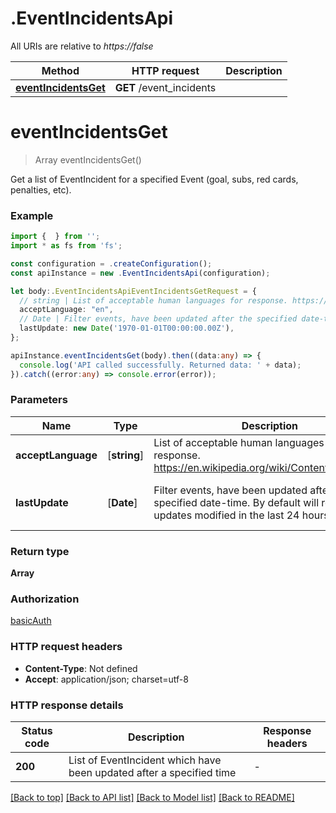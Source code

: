 # .EventIncidentsApi

All URIs are relative to *https://false*

Method | HTTP request | Description
------------- | ------------- | -------------
[**eventIncidentsGet**](EventIncidentsApi.md#eventIncidentsGet) | **GET** /event_incidents | 


# **eventIncidentsGet**
> Array<EventIncident> eventIncidentsGet()

Get a list of EventIncident for a specified Event (goal, subs, red cards, penalties, etc).

### Example


```typescript
import {  } from '';
import * as fs from 'fs';

const configuration = .createConfiguration();
const apiInstance = new .EventIncidentsApi(configuration);

let body:.EventIncidentsApiEventIncidentsGetRequest = {
  // string | List of acceptable human languages for response. https://en.wikipedia.org/wiki/Content_negotiation (optional)
  acceptLanguage: "en",
  // Date | Filter events, have been updated after the specified date-time. By default will return updates modified in the last 24 hours (optional)
  lastUpdate: new Date('1970-01-01T00:00:00.00Z'),
};

apiInstance.eventIncidentsGet(body).then((data:any) => {
  console.log('API called successfully. Returned data: ' + data);
}).catch((error:any) => console.error(error));
```


### Parameters

Name | Type | Description  | Notes
------------- | ------------- | ------------- | -------------
 **acceptLanguage** | [**string**] | List of acceptable human languages for response. https://en.wikipedia.org/wiki/Content_negotiation | (optional) defaults to 'en'
 **lastUpdate** | [**Date**] | Filter events, have been updated after the specified date-time. By default will return updates modified in the last 24 hours | (optional) defaults to undefined


### Return type

**Array<EventIncident>**

### Authorization

[basicAuth](README.md#basicAuth)

### HTTP request headers

 - **Content-Type**: Not defined
 - **Accept**: application/json; charset=utf-8


### HTTP response details
| Status code | Description | Response headers |
|-------------|-------------|------------------|
**200** | List of EventIncident which have been updated after a specified time |  -  |

[[Back to top]](#) [[Back to API list]](README.md#documentation-for-api-endpoints) [[Back to Model list]](README.md#documentation-for-models) [[Back to README]](README.md)


